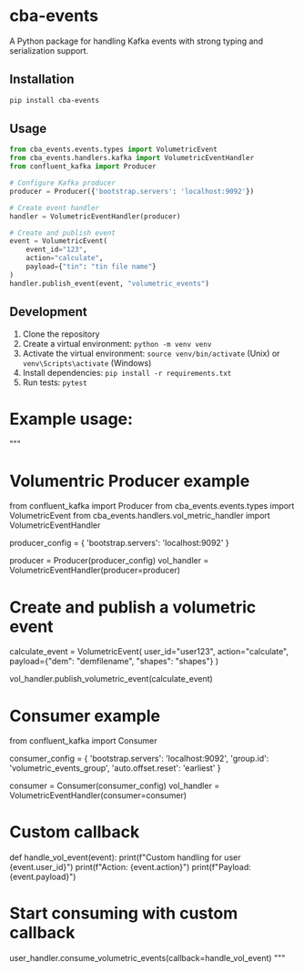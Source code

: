 # cba-events
A Python package for handling Kafka events with strong typing and serialization support.

## Installation

```bash
pip install cba-events
```

## Usage

```python
from cba_events.events.types import VolumetricEvent
from cba_events.handlers.kafka import VolumetricEventHandler
from confluent_kafka import Producer

# Configure Kafka producer
producer = Producer({'bootstrap.servers': 'localhost:9092'})

# Create event handler
handler = VolumetricEventHandler(producer)

# Create and publish event
event = VolumetricEvent(
    event_id="123",
    action="calculate",
    payload={"tin": "tin file name"}
)
handler.publish_event(event, "volumetric_events")
```

## Development

1. Clone the repository
2. Create a virtual environment: `python -m venv venv`
3. Activate the virtual environment: `source venv/bin/activate` (Unix) or `venv\Scripts\activate` (Windows)
4. Install dependencies: `pip install -r requirements.txt`
5. Run tests: `pytest`

# Example usage:
"""
# Volumentric Producer example
from confluent_kafka import Producer
from cba_events.events.types import VolumetricEvent
from cba_events.handlers.vol_metric_handler import VolumetricEventHandler

producer_config = {
    'bootstrap.servers': 'localhost:9092'
}

producer = Producer(producer_config)
vol_handler = VolumetricEventHandler(producer=producer)

# Create and publish a volumetric event
calculate_event = VolumetricEvent(
    user_id="user123",
    action="calculate",
    payload={"dem": "demfilename", "shapes": "shapes"}
)

vol_handler.publish_volumetric_event(calculate_event)

# Consumer example
from confluent_kafka import Consumer

consumer_config = {
    'bootstrap.servers': 'localhost:9092',
    'group.id': 'volumetric_events_group',
    'auto.offset.reset': 'earliest'
}

consumer = Consumer(consumer_config)
vol_handler = VolumetricEventHandler(consumer=consumer)

# Custom callback
def handle_vol_event(event):
    print(f"Custom handling for user {event.user_id}")
    print(f"Action: {event.action}")
    print(f"Payload: {event.payload}")

# Start consuming with custom callback
user_handler.consume_volumetric_events(callback=handle_vol_event)
"""